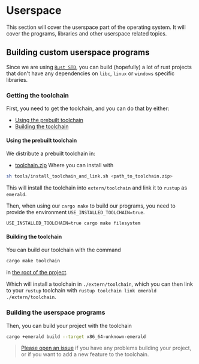 # Userspace

This section will cover the userspace part of the operating system. It will cover the programs, libraries and other userspace related topics.

## Building custom userspace programs

Since we are using [`Rust STD`](./rust_std.md), you can build (hopefully)
a lot of rust projects that don't have any dependencies on `libc`, `linux` or `windows` specific libraries.

### Getting the toolchain

First, you need to get the toolchain, and you can do that by either:
- [Using the prebuilt toolchain](#using-the-prebuilt-toolchain)
- [Building the toolchain](#building-the-toolchain)


#### Using the prebuilt toolchain
We distribute a prebuilt toolchain in:
- [toolchain.zip](https://nightly.link/Amjad50/Emerald/workflows/ci/master/toolchain.zip)
Where you can install with
```sh
sh tools/install_toolchain_and_link.sh <path_to_toolchain.zip>
```
This will install the toolchain into `extern/toolchain` and link it to `rustup` as `emerald`.

Then, when using our `cargo make` to build our programs, you need to provide the environment `USE_INSTALLED_TOOLCHAIN=true`.
```
USE_INSTALLED_TOOLCHAIN=true cargo make filesystem
```

#### Building the toolchain
You can build our toolchain with the command
```sh
cargo make toolchain
```
in [the root of the project](https://github.com/Amjad50/Emerald).

Which will install a toolchain in `./extern/toolchain`, which you can then link to your `rustup` toolchain with `rustup toolchain link emerald ./extern/toolchain`.

### Building the userspace programs

Then, you can build your project with the toolchain
```sh
cargo +emerald build --target x86_64-unknown-emerald
```

> [Please open an issue](https://github.com/Amjad50/Emerald/issues) if you have any problems building your project,
or if you want to add a new feature to the toolchain. 

